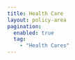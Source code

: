 ```yaml
---
title: Health Care
layout: policy-area
pagination:
  enabled: true
  tag:
    - "Health Cares"
---
```


